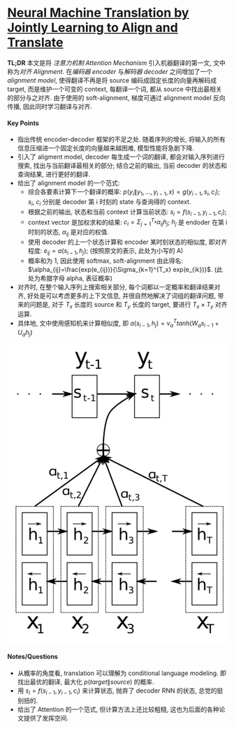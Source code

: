 # [Neural Machine Translation by Jointly Learning to Align and Translate](https://arxiv.org/abs/1409.0473)

**TL;DR** 本文是将 *注意力机制 Attention Mechanism* 引入机器翻译的第一文, 文中称为*对齐 Alignment*. 在*编码器 encoder* 与*解码器 decoder* 之间增加了一个 *alignment model*, 使得翻译不再是将 source 编码成固定长度的向量再解码成 target, 而是维护一个可变的 context, 每翻译一个词, 都从 source 中找出最相关的部分与之对齐. 由于使用的 soft-alignment, 梯度可通过 alignment model 反向传播, 因此同时学习翻译与对齐.


#### Key Points

* 指出传统 encoder-decoder 框架的不足之处. 随着序列的增长, 将输入的所有信息压缩进一个固定长度的向量越来越困难, 模型性能将急剧下降.
* 引入了 aligment model, decoder 每生成一个词的翻译, 都会对输入序列进行搜索, 找出与当前翻译最相关的部分; 结合之前的输出, 当前 decoder 的状态和查询结果, 进行更好的翻译.
* 给出了 alignment model 的一个范式:
    * 综合各要素计算下一个翻译的概率: $p(y_i\|y_1, \dots, y_{i-1}, x)=g(y_{i-1}, s_i, c_i)$; $s_i$, $c_i$ 分别是 decoder 第 i 时刻的 state 与查询得的 context.
    * 根据之前的输出, 状态和当前 context 计算当前状态: $s_i=f(s_{i-1}, y_{i-1}, c_i)$;
    * context vector 是加权求和的结果: $c_i=\Sigma_{j=1}^{T_x} \alpha_{ij}h_j$; $h_j$ 是 endoder 在第 i 时刻的状态, $\alpha_{ij}$ 是对应的权值.
    * 使用 decoder 的上一个状态计算和 encoder 某时刻状态的相似度, 即对齐程度: $e_{ij}=a(s_{i-1}, h_j)$; (按照原文的表示, 此处为小写的 A)
    * 概率和为 1, 因此使用 softmax, soft-alignment 由此得名: $\alpha_{ij}=\frac{exp(e_{ij})}{\Sigma_{k=1}^{T_x} exp(e_{ik})}$. (此处为希腊字母 alpha, 表征概率)
* 对齐时, 在整个输入序列上搜索相关部分, 每个词都以一定概率和翻译结果对齐, 好处是可以考虑更多的上下文信息, 并很自然地解决了词组的翻译问题, 带来的问题是, 对于 $T_x$ 长度的 source 和 $T_y$ 长度的 target, 要进行 $T_x \times T_y$ 对齐运算.
* 具体地, 文中使用感知机来计算相似度, 即 $a(s_{i-1}, h_j)=v_a^T tanh(W_a s_{i-1}+U_a h_j)$

![Alignment Illustration](../imgs/origin_nmt_alignment.png)

#### Notes/Questions

* 从概率的角度看, translation 可以理解为 conditional language modeling. 即找出最优的翻译, 最大化 $p(target\|source)$ 的概率.
* 用 $s_i=f(s_{i-1}, y_{i-1}, c_i)$ 来计算状态, 抛弃了 decoder RNN 的状态, 总觉的挺别扭的.
* 给出了 Attention 的一个范式, 但计算方法上还比较粗糙, 这也为后面的各种论文提供了发挥空间.
